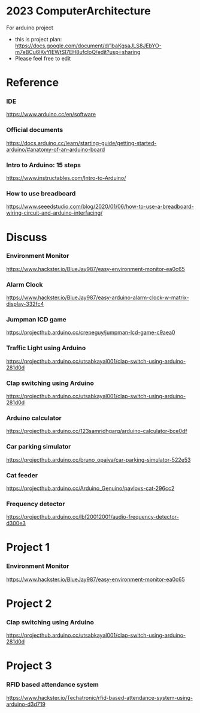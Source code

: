 # 2023 ComputerArchitecture
For arduino project


- this is project plan: https://docs.google.com/document/d/1baKgsaJLS8JEbYO-m7eBCu6lKvYIEWtSl7EH8ufcIoQ/edit?usp=sharing
- Please feel free to edit

# Reference
### IDE
https://www.arduino.cc/en/software

### Official documents
https://docs.arduino.cc/learn/starting-guide/getting-started-arduino/#anatomy-of-an-arduino-board

### Intro to Arduino: 15 steps
https://www.instructables.com/Intro-to-Arduino/

### How to use breadboard
https://www.seeedstudio.com/blog/2020/01/06/how-to-use-a-breadboard-wiring-circuit-and-arduino-interfacing/

# Discuss
### Environment Monitor
https://www.hackster.io/BlueJay987/easy-environment-monitor-ea0c65

### Alarm Clock
https://www.hackster.io/BlueJay987/easy-arduino-alarm-clock-w-matrix-display-332fc4

### Jumpman ICD game
https://projecthub.arduino.cc/crepeguy/jumpman-lcd-game-c9aea0

### Traffic Light using Arduino
https://projecthub.arduino.cc/utsabkayal001/clap-switch-using-arduino-281d0d

### Clap switching using Arduino
https://projecthub.arduino.cc/utsabkayal001/clap-switch-using-arduino-281d0d

### Arduino calculator
https://projecthub.arduino.cc/123samridhgarg/arduino-calculator-bce0df

### Car parking simulator
https://projecthub.arduino.cc/bruno_opaiva/car-parking-simulator-522e53

### Cat feeder
https://projecthub.arduino.cc/Arduino_Genuino/pavlovs-cat-296cc2

### Frequency detector
https://projecthub.arduino.cc/lbf20012001/audio-frequency-detector-d300e3

# Project 1
### Environment Monitor
https://www.hackster.io/BlueJay987/easy-environment-monitor-ea0c65

# Project 2
### Clap switching using Arduino
https://projecthub.arduino.cc/utsabkayal001/clap-switch-using-arduino-281d0d

# Project 3
### RFID based attendance system
https://www.hackster.io/Techatronic/rfid-based-attendance-system-using-arduino-d3d719

